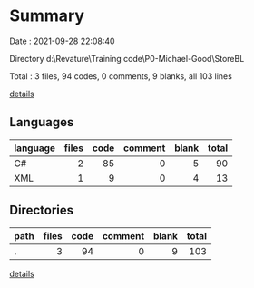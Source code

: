 # Summary

Date : 2021-09-28 22:08:40

Directory d:\Revature\Training code\P0-Michael-Good\StoreBL

Total : 3 files,  94 codes, 0 comments, 9 blanks, all 103 lines

[details](details.md)

## Languages
| language | files | code | comment | blank | total |
| :--- | ---: | ---: | ---: | ---: | ---: |
| C# | 2 | 85 | 0 | 5 | 90 |
| XML | 1 | 9 | 0 | 4 | 13 |

## Directories
| path | files | code | comment | blank | total |
| :--- | ---: | ---: | ---: | ---: | ---: |
| . | 3 | 94 | 0 | 9 | 103 |

[details](details.md)